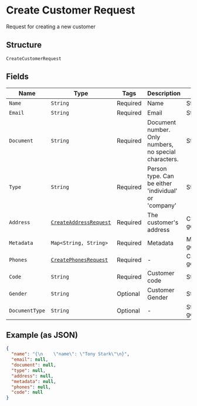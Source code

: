 
# Create Customer Request

Request for creating a new customer

## Structure

`CreateCustomerRequest`

## Fields

| Name | Type | Tags | Description | Getter | Setter |
|  --- | --- | --- | --- | --- | --- |
| `Name` | `String` | Required | Name | String getName() | setName(String name) |
| `Email` | `String` | Required | Email | String getEmail() | setEmail(String email) |
| `Document` | `String` | Required | Document number. Only numbers, no special characters. | String getDocument() | setDocument(String document) |
| `Type` | `String` | Required | Person type. Can be either 'individual' or 'company' | String getType() | setType(String type) |
| `Address` | [`CreateAddressRequest`](/doc/models/create-address-request.md) | Required | The customer's address | CreateAddressRequest getAddress() | setAddress(CreateAddressRequest address) |
| `Metadata` | `Map<String, String>` | Required | Metadata | Map<String, String> getMetadata() | setMetadata(Map<String, String> metadata) |
| `Phones` | [`CreatePhonesRequest`](/doc/models/create-phones-request.md) | Required | - | CreatePhonesRequest getPhones() | setPhones(CreatePhonesRequest phones) |
| `Code` | `String` | Required | Customer code | String getCode() | setCode(String code) |
| `Gender` | `String` | Optional | Customer Gender | String getGender() | setGender(String gender) |
| `DocumentType` | `String` | Optional | - | String getDocumentType() | setDocumentType(String documentType) |

## Example (as JSON)

```json
{
  "name": "{\n    \"name\": \"Tony Stark\"\n}",
  "email": null,
  "document": null,
  "type": null,
  "address": null,
  "metadata": null,
  "phones": null,
  "code": null
}
```


